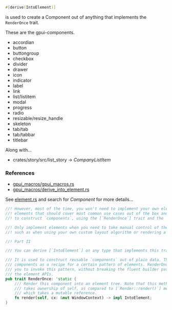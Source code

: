 
```rust
#[derive(IntoElement)]
```

is used to create a Component out of anything that implements the `RenderOnce` trait.

These are the gpui-components.

- accordian
- button
- buttongroup
- checkbox
- divider
- drawer
- icon
- indicator
- label
- link
- list/listitem
- modal
- progress
- radio
- resizable/resize_handle
- skeleton
- tab/tab
- tab/tabbar
- titlebar

Along with...

- crates/story/src/list_story -> *CompanyListItem*

### References

- [gpui_macros/gpui_macros.rs](https://github.com/zed-industries/zed/blob/main/crates/gpui_macros/src/gpui_macros.rs)
- [gpui_macros/derive_into_element.rs](https://github.com/zed-industries/zed/blob/main/crates/gpui_macros/src/derive_into_element.rs)

See [element.rs](https://github.com/zed-industries/zed/blob/main/crates/gpui/src/element.rs)
and search for *Component* for more details...

```rust
//! However, most of the time, you won't need to implement your own elements. GPUI provides a number of
//! elements that should cover most common use cases out of the box and it's recommended that you use those
//! to construct `components`, using the [`RenderOnce`] trait and the `#[derive(IntoElement)]` macro.

//! Only implement elements when you need to take manual control of the layout and painting process,
//! such as when using your own custom layout algorithm or rendering a code editor.

//! Part II

/// You can derive [`IntoElement`] on any type that implements this trait.

/// It is used to construct reusable `components` out of plain data. Think of
/// components as a recipe for a certain pattern of elements. RenderOnce allows
/// you to invoke this pattern, without breaking the fluent builder pattern of
/// the element APIs.
pub trait RenderOnce: 'static {
    /// Render this component into an element tree. Note that this method
    /// takes ownership of self, as compared to [`Render::render()`] method
    /// which takes a mutable reference.
    fn render(self, cx: &mut WindowContext) -> impl IntoElement;
}
```


```
